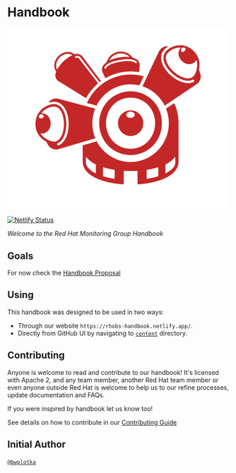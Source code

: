 # Handbook

![RHOBS](content/assets/rhobs-logo-white.png)

[![Netlify Status](https://api.netlify.com/api/v1/badges/f0764fff-c6f4-46e5-8b46-e265782f42f1/deploy-status)](https://app.netlify.com/sites/rhobs-handbook/deploys)

*Welcome to the Red Hat Monitoring Group Handbook*

## Goals

For now check the [Handbook Proposal](content/Proposals/Accepted/202106-handbook.md)

## Using

This handbook was designed to be used in two ways:

* Through our website `https://rhobs-handbook.netlify.app/`.
* Directly from GitHub UI by navigating to [`content`](https://github.com/rhobs/handbook/tree/main/content) directory.

## Contributing

Anyone is welcome to read and contribute to our handbook! It's licensed with Apache 2, and any team member, another Red Hat team member or even anyone outside Red Hat is welcome to help us to our refine processes, update documentation and FAQs.

If you were inspired by handbook let us know too!

See details on how to contribute in our [Contributing Guide](content/contributing.md)

## Initial Author

[`@bwplotka`](https://bwplotka.dev)
